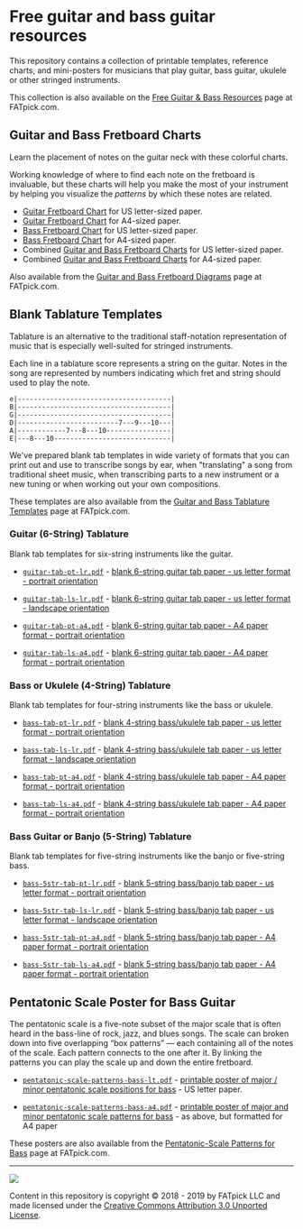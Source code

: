 
# Free guitar and bass guitar resources

This repository contains a collection of printable templates, reference charts,
and mini-posters for musicians that play guitar, bass guitar, ukulele or other
stringed instruments.

<!-- ![](https://www.fatpick.com/img/fatpick-brw-166x60.png) -->

This collection is also available on the
[Free Guitar & Bass Resources](https://www.fatpick.com/printables) page at
FATpick.com.

## Guitar and Bass Fretboard Charts

Learn the placement of notes on the guitar neck with these colorful charts.

<!-- ![](https://www.fatpick.com/printables/guitar-and-bass-fretboards.png) -->

Working knowledge of where to find each note on the fretboard is invaluable,
but these charts will help you make the most of your instrument by helping you visualize the _patterns_ by which these notes are related.

  * [Guitar Fretboard Chart](https://www.fatpick.com/printables/guitar-fretboard-lt.pdf) for US letter-sized paper.
  * [Guitar Fretboard Chart](https://www.fatpick.com/printables/guitar-fretboard-a4.pdf) for A4-sized paper.
  * [Bass Fretboard Chart](https://www.fatpick.com/printables/bass-fretboard-lt.pdf) for US letter-sized paper.
  * [Bass Fretboard Chart](https://www.fatpick.com/printables/bass-fretboard-a4.pdf) for A4-sized paper.
  * Combined [Guitar and Bass Fretboard Charts](https://www.fatpick.com/printables/guitar-and-bass-fretboard-lt.pdf) for US letter-sized paper.
  * Combined [Guitar and Bass Fretboard Charts](https://www.fatpick.com/printables/guitar-and-bass-fretboard-lt.pdf) for A4-sized paper.

Also available from the [Guitar and Bass Fretboard Diagrams](https://www.fatpick.com/printables/fretboard) page at FATpick.com.

## Blank Tablature Templates

Tablature is an alternative to the traditional staff-notation representation of music that is especially well-suited for stringed instruments.

<!-- ![](https://www.fatpick.com/ca/c-maj-guitar-tab-630x139.png) -->

Each line in a tablature score represents a string on the guitar. Notes in the song are represented by numbers indicating which fret and string should used to play the note.

```
e|--------------------------------------|
B|--------------------------------------|
G|--------------------------------------|
D|-------------------------7---9---10---|
A|------------7---8---10----------------|
E|---8---10-----------------------------|
```

We've prepared blank tab templates in wide variety of formats that you can print
out and use to transcribe songs by ear, when "translating" a song from traditional sheet music, when transcribing parts to a new instrument or a new tuning or when working out your own compositions.

These templates are also available from the [Guitar and Bass Tablature Templates](https:/www.fatpick.com/printables/blank-tabs) page at FATpick.com.


### Guitar (6-String) Tablature

Blank tab templates for six-string instruments like the guitar.

 * [`guitar-tab-pt-lr.pdf`](https://github.com/FATpick/printables/blob/master/guitar-tab-pt-lr.pdf) - [blank 6-string guitar tab paper - us letter format - portrait orientation](https://www.fatpick.com/printables/guitar-tab-pt-lr.pdf)

 * [`guitar-tab-ls-lr.pdf`](https://github.com/FATpick/printables/blob/master/guitar-tab-ls-lt.pdf) - [blank 6-string guitar tab paper - us letter format - landscape orientation](https://www.fatpick.com/printables/guitar-tab-ls-lt.pdf)

 * [`guitar-tab-pt-a4.pdf`](https://github.com/FATpick/printables/blob/master/guitar-tab-pt-a4.pdf) - [blank 6-string guitar tab paper - A4 paper format - portrait orientation](https://www.fatpick.com/printables/guitar-tab-pt-a4.pdf)

 * [`guitar-tab-ls-a4.pdf`](https://github.com/FATpick/printables/blob/master/guitar-tab-lst-a4.pdf) - [blank 6-string guitar tab paper - A4 paper format - portrait orientation](https://www.fatpick.com/printables/guitar-tab-ls-a4.pdf)

### Bass or Ukulele (4-String) Tablature

Blank tab templates for four-string instruments like the bass or ukulele.

  * [`bass-tab-pt-lr.pdf`](https://github.com/FATpick/printables/blob/master/bass-tab-pt-lr.pdf) - [blank 4-string bass/ukulele tab paper - us letter format - portrait orientation](https://www.fatpick.com/printables/bass-tab-pt-lr.pdf)

  * [`bass-tab-ls-lr.pdf`](https://github.com/FATpick/printables/blob/master/bass-tab-ls-lt.pdf) - [blank 4-string bass/ukulele tab paper - us letter format - landscape orientation](https://www.fatpick.com/printables/bass-tab-ls-lt.pdf)

  * [`bass-tab-pt-a4.pdf`](https://github.com/FATpick/printables/blob/master/bass-tab-pt-a4.pdf) - [blank 4-string bass/ukulele tab paper - A4 paper format - portrait orientation](https://www.fatpick.com/printables/bass-tab-pt-a4.pdf)

  * [`bass-tab-ls-a4.pdf`](https://github.com/FATpick/printables/blob/master/bass-tab-lst-a4.pdf) - [blank 4-string bass/ukulele tab paper - A4 paper format - portrait orientation](https://www.fatpick.com/printables/bass-5str-tab-ls-a4.pdf)


### Bass Guitar or Banjo (5-String) Tablature

Blank tab templates for five-string instruments like the banjo or five-string bass.

  * [`bass-5str-tab-pt-lr.pdf`](https://github.com/FATpick/printables/blob/master/bass-5str-tab-pt-lr.pdf) - [blank 5-string bass/banjo tab paper - us letter format - portrait orientation](https://www.fatpick.com/printables/bass-5str-tab-pt-lr.pdf)

  * [`bass-5str-tab-ls-lr.pdf`](https://github.com/FATpick/printables/blob/master/bass-5str-tab-ls-lt.pdf) - [blank 5-string bass/banjo tab paper - us letter format - landscape orientation](https://www.fatpick.com/printables/bass-5str-tab-ls-lt.pdf)

  * [`bass-5str-tab-pt-a4.pdf`](https://github.com/FATpick/printables/blob/master/bass-5str-tab-pt-a4.pdf) - [blank 5-string bass/banjo tab paper - A4 paper format - portrait orientation](https://www.fatpick.com/printables/bass-5str-tab-pt-a4.pdf)

  * [`bass-5str-tab-ls-a4.pdf`](https://github.com/FATpick/printables/blob/master/bass-5str-tab-lst-a4.pdf) - [blank 5-string bass/banjo tab paper - A4 paper format - portrait orientation](https://www.fatpick.com/printables/bass-5str-tab-ls-a4.pdf)

## Pentatonic Scale Poster for Bass Guitar

The pentatonic scale is a five-note subset of the major scale that is often heard in the bass-line of rock, jazz, and blues songs. The scale can broken down into five overlapping “box patterns” — each containing all of the notes of the scale. Each pattern connects to the one after it. By linking the patterns you can play the scale up and down the entire fretboard.


 * [`pentatonic-scale-patterns-bass-lt.pdf`](https://github.com/FATpick/printables/blob/master/pentatonic-scale-patterns-bass-lt.pdf) - [printable poster of major / minor pentatonic scale positions for bass](https://www.fatpick.com/printables/pentatonic-scale-patterns-bass) - US letter paper.

 * [`pentatonic-scale-patterns-bass-a4.pdf`](https://github.com/FATpick/printables/blob/master/pentatonic-scale-patterns-bass-a4.pdf) - [printable poster of major and minor pentatonic scale patterns for bass](https://www.fatpick.com/printables/pentatonic-scale-patterns-bass-a4.pdf) - as above, but formatted for A4 paper


These posters are also available from the [Pentatonic-Scale Patterns for Bass](https://www.fatpick.com/printables/pentatonic-scale-patterns-bass) page at FATpick.com.

---

![](https://i.creativecommons.org/l/by/3.0/88x31.png)

Content in this repository is copyright &copy; 2018 - 2019 by FATpick LLC and
made licensed under the
[Creative Commons Attribution 3.0 Unported License](http://creativecommons.org/licenses/by/3.0/).
